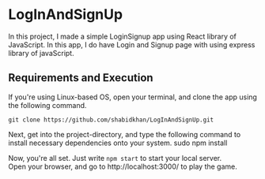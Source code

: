 # LogInAndSignUp
In this project, I made a simple LoginSignup app using React library of JavaScript. In this app, I do have Login and Signup page with using express library of javaScript.

<h2>Requirements and Execution</h2>
If you're using Linux-based OS, open your terminal, and clone the app using the following command. <br>

`git clone https://github.com/shabidkhan/LogInAndSignUp.git`
<br>

Next, get into the project-directory, and type the following command to install necessary dependencies onto your system.
sudo npm install

Now, you're all set. Just write `npm start` to start your local server. <br>
Open your browser, and go to http://localhost:3000/ to play the game. <br>
